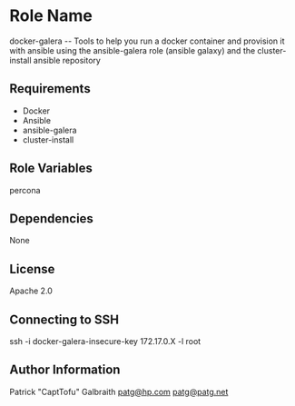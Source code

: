 Role Name
========

docker-galera -- Tools to help you run a docker container and provision it with ansible using the ansible-galera role (ansible galaxy) and the cluster-install ansible repository  

Requirements
------------

* Docker
* Ansible
* ansible-galera
* cluster-install

Role Variables
--------------

percona 

Dependencies
------------

None

License
-------

Apache 2.0

Connecting to SSH 
-----------------

ssh -i docker-galera-insecure-key 172.17.0.X -l root 

Author Information
------------------

Patrick "CaptTofu" Galbraith <patg@hp.com> <patg@patg.net>
